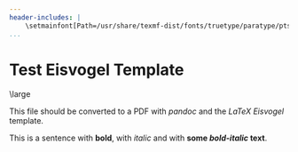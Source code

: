 ```yaml
---
header-includes: |
    \setmainfont[Path=/usr/share/texmf-dist/fonts/truetype/paratype/ptsans/,BoldFont=PTN77F.ttf]{PTN57F.ttf}
...
```


# Test Eisvogel Template

\large

This file should be converted to a PDF with *pandoc* and the *LaTeX Eisvogel* template.

This is a sentence with **bold**, with *italic* and with **some *bold-italic* text**.
